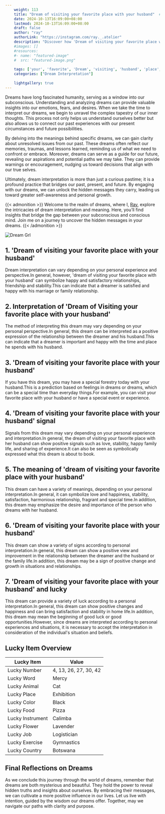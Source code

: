 ```yaml
---
    weight: 113
    title: "Dream of visiting your favorite place with your husband"  # Assuming 'title' column exists
    date: 2024-10-13T16:09:00+08:00
    lastmod: 2024-10-13T16:09:00+08:00
    draft: false
    author: "ray"
    authorLink: "https://instagram.com/ray._.atelier"
    description: "Discover how 'Dream of visiting your favorite place with your husband' can interpret your future and uncover its significant meanings in your life."
    #images: []
    #resources:
    #- name: "featured-image"
    #  src: "featured-image.png"
    
    tags: ['your', 'favorite', 'Dream', 'visiting', 'husband', 'place', 'of', 'with']
    categories: ["Dream Interpretation"]
    
    lightgallery: true
---
```

    
Dreams have long fascinated humanity, serving as a window into our subconscious. Understanding and analyzing dreams can provide valuable insights into our emotions, fears, and desires. When we take the time to interpret our dreams, we begin to unravel the complex tapestry of our inner thoughts. This process not only helps us understand ourselves better but also allows us to connect our past experiences with our present circumstances and future possibilities.

By delving into the meanings behind specific dreams, we can gain clarity about unresolved issues from our past. These dreams often reflect our memories, traumas, and lessons learned, reminding us of what we need to confront or embrace. Moreover, dreams can serve as a guide for our future, revealing our aspirations and potential paths we may take. They can provide warnings or encouragement, nudging us toward decisions that align with our true selves.

Ultimately, dream interpretation is more than just a curious pastime; it is a profound practice that bridges our past, present, and future. By engaging with our dreams, we can unlock the hidden messages they carry, leading us toward greater self-awareness and personal growth.

{{< admonition >}}
Welcome to the realm of dreams, where I, [Ray](https://instagram.com/ray._.atelier), explore the intricacies of dream interpretation and meaning. Here, you’ll find insights that bridge the gap between your subconscious and conscious mind. Join me on a journey to uncover the hidden messages in your dreams.
{{< /admonition >}}

![Dream Grl](https://cdn.pixabay.com/photo/2017/11/02/03/35/gothic-2910057_1280.jpg "Dream Grl")

## 1. 'Dream of visiting your favorite place with your husband'
Dream interpretation can vary depending on your personal experience and perspective.In general, however, 'dream of visiting your favorite place with your husband' can symbolize happy and satisfactory relationships, friendship and stability.This can indicate that a dreamer is satisfied and happy with his marriage or family relationship.

## 2. Interpretation of 'Dream of Visiting your favorite place with your husband'
The method of interpreting this dream may vary depending on your personal perspective.In general, this dream can be interpreted as a positive expression of the relationship between the dreamer and his husband.This can indicate that a dreamer is important and happy with the time and place he spends with his husband.

## 3. 'Dream of visiting your favorite place with your husband'
If you have this dream, you may have a special forestry today with your husband.This is a prediction based on feelings in dreams or dreams, which can be a special time than everyday things.For example, you can visit your favorite place with your husband or have a special event or experience.

## 4. 'Dream of visiting your favorite place with your husband' signal
Signals from this dream may vary depending on your personal experience and interpretation.In general, the dream of visiting your favorite place with her husband can show positive signals such as love, stability, happy family life, and sharing of experience.It can also be seen as symbolically expressed what this dream is about to book.

## 5. The meaning of 'dream of visiting your favorite place with your husband'
This dream can have a variety of meanings, depending on your personal interpretation.In general, it can symbolize love and happiness, stability, satisfaction, harmonious relationship, fragrant and special time.In addition, this dream may emphasize the desire and importance of the person who dreams with her husband.

## 6. 'Dream of visiting your favorite place with your husband'
This dream can show a variety of signs according to personal interpretation.In general, this dream can show a positive view and improvement in the relationship between the dreamer and the husband or the family life.In addition, this dream may be a sign of positive change and growth in situations and relationships.

## 7. 'Dream of visiting your favorite place with your husband' and lucky
This dream can provide a variety of luck according to a personal interpretation.In general, this dream can show positive changes and happiness and can bring satisfaction and stability in home life.In addition, this dream may mean the beginning of good luck or good opportunities.However, since dreams are interpreted according to personal experiences and situations, it is necessary to accept the interpretation in consideration of the individual's situation and beliefs.

## Lucky Item Overview
| Lucky Item          | Value              |
|---------------|--------------------|
| Lucky Number        | 4, 13, 26, 27, 30, 42  |
| Lucky Word          | Mercy |
| Lucky Animal        | Cat |
| Lucky Place         | Exhibition     |
| Lucky Color         | Black     |
| Lucky Food          | Pizza      |
| Lucky Instrument    | Calimba |
| Lucky Flower        | Lavender    |
| Lucky Job           | Logistician       |
| Lucky Exercise      | Gymnastics  |
| Lucky Country       | Botswana    |


##  Final Reflections on Dreams

As we conclude this journey through the world of dreams, remember that dreams are both mysterious and beautiful. They hold the power to reveal hidden truths and insights about ourselves. By embracing their messages, we can cultivate a more positive influence in our lives. Let us live with intention, guided by the wisdom our dreams offer. Together, may we navigate our paths with clarity and purpose.

